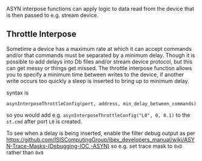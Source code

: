 ASYN interpose functions can apply logic to data read from the device that is then passed to e.g. stream device. 

## Throttle Interpose

Sometime a device has a maximum rate at which it can accept commands and/or that commands must be separated by a minimum delay. Though it is possible to add delays into Db files and/or stream device protocol, but this can get messy or things get missed. The throttle interpose function allows you to specify a minimum time between writes to the device, if another write occurs too quickly a sleep is inserted to bring up to minimum delay.

syntax is
```
asynInterposeThrottleConfig(port, address, min_delay_between_commands)
```

so you would add e.g. `asynInterposeThrottleConfig("L0", 0, 0.1)` to the `st.cmd` after port `L0` is created.

To see when a delay is being inserted, enable the filter debug output as per https://github.com/ISISComputingGroup/ibex_developers_manual/wiki/ASYN-Trace-Masks-(Debugging-IOC,-ASYN) so e.g. set trace mask to `0xD` rather than `0x9`


